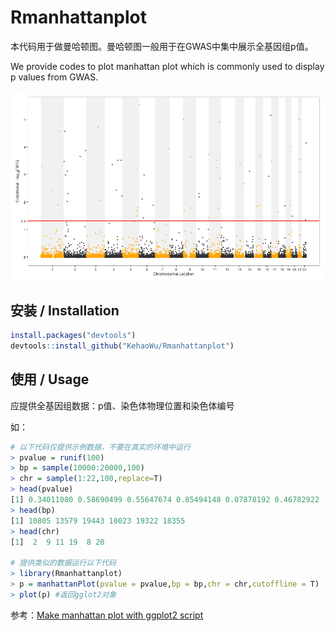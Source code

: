 # Rmanhattanplot
>
本代码用于做曼哈顿图。曼哈顿图一般用于在GWAS中集中展示全基因组p值。

> 
We provide codes to plot manhattan plot which is commonly used to display p values from GWAS.

!["Manhattan Plot"](Demo/manhattanplot.png "Manhattan Plot")

## 安装 / Installation
  
```R  
install.packages("devtools")
devtools::install_github("KehaoWu/Rmanhattanplot")
```

## 使用 / Usage

应提供全基因组数据：p值、染色体物理位置和染色体编号

如：

```R
# 以下代码仅提供示例数据，不要在真实的环境中运行
> pvalue = runif(100)
> bp = sample(10000:20000,100)
> chr = sample(1:22,100,replace=T)
> head(pvalue)
[1] 0.34011080 0.58690499 0.55647674 0.85494148 0.07878192 0.46782922
> head(bp)
[1] 10805 13579 19443 10023 19322 18355
> head(chr)
[1]  2  9 11 19  8 20

# 提供类似的数据运行以下代码
> library(Rmanhattanplot)
> p = manhattanPlot(pvalue = pvalue,bp = bp,chr = chr,cutoffline = T)
> plot(p) #返回gglot2对象
```

参考：[Make manhattan plot with ggplot2 script](https://pods.iplantcollaborative.org/wiki/display/eot/Make+manhattan+plot+with+ggplot2+script)

